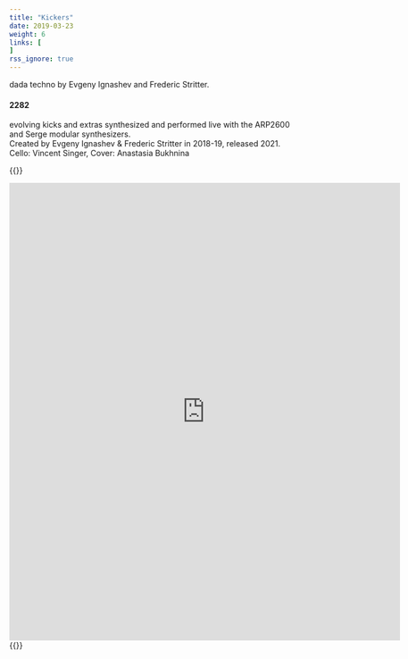 ```yaml
---
title: "Kickers"
date: 2019-03-23
weight: 6 
links: [
]
rss_ignore: true
---
```

dada techno by Evgeny Ignashev and Frederic Stritter.  

#### 2282

evolving kicks and extras synthesized and performed live with the ARP2600 and Serge modular synthesizers.  
Created by Evgeny Ignashev & Frederic Stritter in 2018-19, released 2021.  
Cello: Vincent Singer, Cover: Anastasia Bukhnina

{{<html>}}
<br>
<iframe title="Kickers" style="border: 0; width: 700px; height: 820px;" src="https://bandcamp.com/EmbeddedPlayer/album=74796932/size=large/bgcol=ffffff/linkcol=0687f5/tracklist=false/transparent=true/" seamless></iframe>
{{</html>}}
